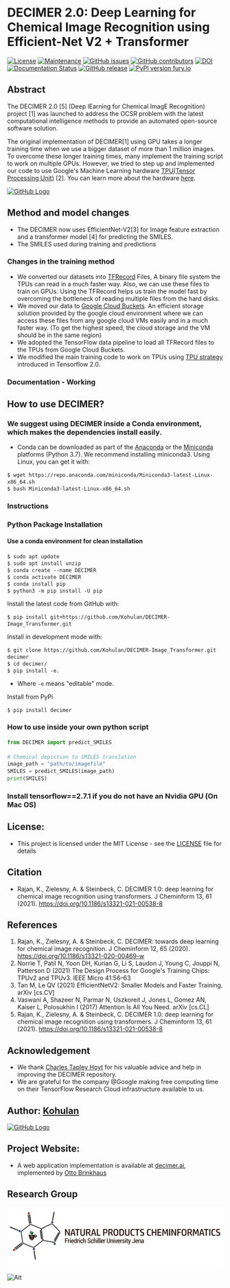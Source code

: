 # DECIMER 2.0: Deep Learning for Chemical Image Recognition using Efficient-Net V2 + Transformer

[![License](https://img.shields.io/badge/License-MIT%202.0-blue.svg)](https://opensource.org/licenses/MIT)
[![Maintenance](https://img.shields.io/badge/Maintained%3F-yes-blue.svg)](https://GitHub.com/Kohulan/DECIMER-Image_Transformer/graphs/commit-activity)
[![GitHub issues](https://img.shields.io/github/issues/Kohulan/DECIMER-Image_Transformer.svg)](https://GitHub.com/Kohulan/DECIMER-Image_Transformer/issues/)
[![GitHub contributors](https://img.shields.io/github/contributors/Kohulan/DECIMER-Image_Transformer.svg)](https://GitHub.com/Kohulan/DECIMER-Image_Transformer/graphs/contributors/)
[![DOI](https://zenodo.org/badge/293572361.svg)](https://zenodo.org/badge/latestdoi/293572361)
[![Documentation Status](https://readthedocs.org/projects/decimer-image-transformer/badge/?version=latest)](https://decimer-image-transformer.readthedocs.io/en/latest/?badge=latest)
[![GitHub release](https://img.shields.io/github/release/Kohulan/DECIMER-Image_Transformer.svg)](https://GitHub.com/Kohulan/DECIMER-Image_Transformer/releases/)
[![PyPI version fury.io](https://badge.fury.io/py/decimer.svg)](https://pypi.python.org/pypi/decimer/)

## Abstract

The DECIMER 2.0 [5] (Deep lEarning for Chemical ImagE Recognition) project [1] was launched to address the OCSR problem with the latest computational intelligence methods to provide an automated open-source software solution.

The original implementation of DECIMER[1] using GPU takes a longer training time when we use a bigger dataset of more than 1 million images. To overcome these longer training times, many implement the training script to work on multiple GPUs. However, we tried to step up and implemented our code to use Google's Machine Learning hardware [TPU(Tensor Processing Unit)](https://en.wikipedia.org/wiki/Tensor_Processing_Unit) [2]. You can learn more about the hardware [here](https://en.wikipedia.org/wiki/Tensor_Processing_Unit).

[![GitHub Logo](https://github.com/Kohulan/DECIMER-Image_Transformer/blob/master/DECIMER_V2.png?raw=true)](https://github.com/Kohulan/DECIMER-Image_Transformer)

## Method and model changes
 - The DECIMER now uses EfficientNet-V2[3] for Image feature extraction and a transformer model [4] for predicting the SMILES.
 - The SMILES used during training and predictions

### Changes in the training method

 - We converted our datasets into [TFRecord](https://www.tensorflow.org/tutorials/load_data/tfrecord) Files, A binary file system the TPUs can read in a much faster way. Also, we can use these files to train on GPUs. Using the TFRecord helps us train the model fast by overcoming the bottleneck of reading multiple files from the hard disks.
 - We moved our data to [Google Cloud Buckets](https://cloud.google.com/storage/docs/json_api/v1/buckets). An efficient storage solution provided by the google cloud environment where we can access these files from any google cloud VMs easily and in a much faster way. (To get the highest speed, the cloud storage and the VM should be in the same region)
 - We adopted the TensorFlow data pipeline to load all TFRecord files to the TPUs from Google Cloud Buckets.
 - We modified the main training code to work on TPUs using [TPU strategy](https://www.tensorflow.org/api_docs/python/tf/distribute/TPUStrategy) introduced in Tensorflow 2.0.

### Documentation - Working

## How to use DECIMER?

### We suggest using DECIMER inside a Conda environment, which makes the dependencies install easily.
- Conda can be downloaded as part of the [Anaconda](https://www.anaconda.com/) or the [Miniconda](https://conda.io/en/latest/miniconda.html) platforms (Python 3.7). We recommend installing miniconda3. Using Linux, you can get it with:
```
$ wget https://repo.anaconda.com/miniconda/Miniconda3-latest-Linux-x86_64.sh
$ bash Miniconda3-latest-Linux-x86_64.sh
```

### Instructions

### Python Package Installation

#### Use a conda environment for clean installation
```shell
$ sudo apt update
$ sudo apt install unzip
$ conda create --name DECIMER
$ conda activate DECIMER
$ conda install pip
$ python3 -m pip install -U pip
```

Install the latest code from GitHub with:
```shell
$ pip install git+https://github.com/Kohulan/DECIMER-Image_Transformer.git
```

Install in development mode with:
```shell
$ git clone https://github.com/Kohulan/DECIMER-Image_Transformer.git decimer
$ cd decimer/
$ pip install -e.
```
- Where `-e` means "editable" mode.

Install from PyPi
```shell
$ pip install decimer
```
### How to use inside your own python script
```python
from DECIMER import predict_SMILES

# Chemical depiction to SMILES translation
image_path = "path/to/imagefile"
SMILES = predict_SMILES(image_path)
print(SMILES)
```

### Install tensorflow==2.7.1 if you do not have an Nvidia GPU (On Mac OS)

## License:
- This project is licensed under the MIT License - see the [LICENSE](https://raw.githubusercontent.com/Kohulan/DECIMER-Image_Transformer/master/LICENSE?token=AHKLIF3EULMCUKCFUHIPBMDARSMDO) file for details

## Citation

- Rajan, K., Zielesny, A. & Steinbeck, C. DECIMER 1.0: deep learning for chemical image recognition using transformers. J Cheminform 13, 61 (2021). https://doi.org/10.1186/s13321-021-00538-8

## References

1. Rajan, K., Zielesny, A. & Steinbeck, C. DECIMER: towards deep learning for chemical image recognition. J Cheminform 12, 65 (2020). https://doi.org/10.1186/s13321-020-00469-w
2. Norrie T, Patil N, Yoon DH, Kurian G, Li S, Laudon J, Young C, Jouppi N, Patterson D (2021) The Design Process for Google's Training Chips: TPUv2 and TPUv3. IEEE Micro 41:56–63
3. Tan M, Le QV (2021) EfficientNetV2: Smaller Models and Faster Training. arXiv [cs.CV]
4. Vaswani A, Shazeer N, Parmar N, Uszkoreit J, Jones L, Gomez AN, Kaiser L, Polosukhin I (2017) Attention Is All You Need. arXiv [cs.CL]
5. Rajan, K., Zielesny, A. & Steinbeck, C. DECIMER 1.0: deep learning for chemical image recognition using transformers. J Cheminform 13, 61 (2021). https://doi.org/10.1186/s13321-021-00538-8

## Acknowledgement
- We thank [Charles Tapley Hoyt](https://github.com/cthoyt) for his valuable advice and help in improving the DECIMER repository.
- We are grateful for the company @Google making free computing time on their TensorFlow Research Cloud infrastructure available to us. 

## Author: [Kohulan](https://kohulanr.com)

[![GitHub Logo](https://github.com/Kohulan/DECIMER-Image-to-SMILES/raw/master/assets/DECIMER.gif)](https://decimer.ai)

## Project Website:

- A web application implementation is available at [decimer.ai](https://decimer.ai), implemented by [Otto Brinkhaus](https://github.com/OBrink)


## Research Group
[![GitHub Logo](https://github.com/Kohulan/DECIMER-Image-to-SMILES/blob/master/assets/CheminfGit.png)](https://cheminf.uni-jena.de)

![Alt](https://repobeats.axiom.co/api/embed/bf532b7ac0d34137bdea8fbb82986828f86de065.svg "Repobeats analytics image")

